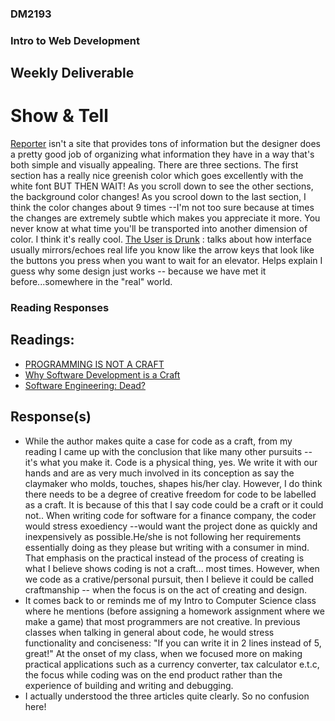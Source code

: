 ### DM2193
### Intro to Web Development


## Weekly Deliverable

# Show & Tell


[Reporter](http://www.reporter-app.com/) isn't a site that provides tons of information but the designer does a pretty good job of organizing what information they have in a way that's both simple and visually appealing. There are three sections. The first section has a really nice greenish color which goes excellently with the white font BUT THEN WAIT! As you scroll down to see the other sections, the background color changes! As you scrool down to the last section, I think the color changes about 9 times --I'm not too sure because at times the changes are extremely subtle which makes you appreciate it more. You never know at what time you'll be transported into another dimension of color. I think it's really cool. 
[The User is Drunk](https://www.youtube.com/watch?v=r2CbbBLVaPk) : talks about how interface usually mirrors/echoes real life you know like the arrow keys that look like the buttons you press when you want to wait for an elevator. Helps explain I guess why some design just works -- because we have met it before...somewhere in the "real" world.




### Reading Responses
## Readings: 
* [PROGRAMMING IS NOT A CRAFT](http://dannorth.net/2011/01/11/programming-is-not-a-craft/)
* [Why Software Development is a Craft](http://blog.8thlight.com/doug-bradbury/2009/08/22/why-software-development-is-a-craft.html)
* [Software Engineering: Dead?](http://blog.codinghorror.com/software-engineering-dead/)
## Response(s)
* While the author makes quite a case for code as a craft, from my reading I came up with the conclusion that like many other pursuits -- it's what you make it. Code is a physical thing, yes. We write it with our hands and are as very much involved in its conception as say the claymaker who molds, touches, shapes his/her clay. However, I do think there needs to be a degree of creative freedom for code to be labelled as a craft. It is because of this that I say code could be a craft or it could not.. When writing code for software for a finance company, the coder would stress exoediency --would want the project done as quickly and inexpensively as possible.He/she is not following her requirements essentially doing as they please but writing with a consumer in mind. That emphasis on the practical instead of the process of creating is what I believe shows coding is not a craft... most times. However, when we code as a crative/personal pursuit, then I believe it could be called craftmanship -- when the focus is on the act of creating and design.
* It comes back to or reminds me of my Intro to Computer Science class where he mentions (before assigning a homework assignment where we make a game) that most programmers are not creative. In previous classes when talking in general about code, he would stress functionality and conciseness: "If you can write it in 2 lines instead of 5, great!" At the onset of my class, when we focused more on making practical applications such as a currency converter, tax calculator e.t.c, the focus while coding was on the end product rather than the experience of building and writing and debugging.
* I actually understood the three articles quite clearly. So no confusion here!
